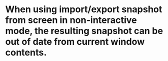 # When using import/export snapshot from screen in non-interactive mode, the resulting snapshot can be out of date from current window contents.
